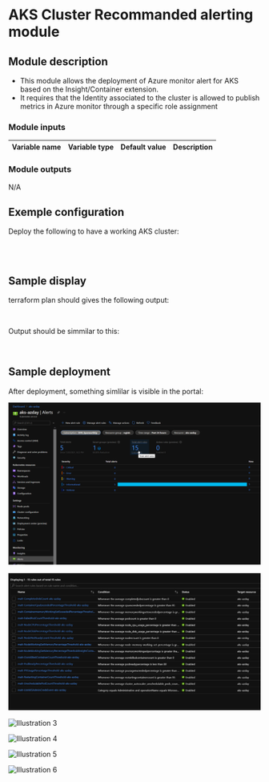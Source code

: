 
# AKS Cluster Recommanded alerting module

## Module description

- This module allows the deployment of Azure monitor alert for AKS based on the Insight/Container extension.
- It requires that the Identity associated to the cluster is allowed to publish metrics in Azure monitor through a specific role assignment

### Module inputs

| Variable name | Variable type | Default value | Description |
|:--------------|:--------------|:--------------|:------------|



### Module outputs

N/A

## Exemple configuration

Deploy the following to have a working AKS cluster:

```bash




```

## Sample display

terraform plan should gives the following output:

```powershell



```

Output should be simmilar to this:

```powershell



```

## Sample deployment

After deployment, something simlilar is visible in the portal:

![Illustration 1](./Img/aksalerting001.png)

![Illustration 2](./Img/aksalerting002.png)

![Illustration 3](./Img/aksalerting003.png)

![Illustration 4](./Img/aksalerting004.png)

![Illustration 5](./Img/aksalerting005.png)

![Illustration 6](./Img/aksalerting006.png)